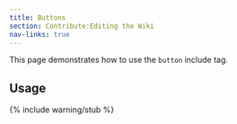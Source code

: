 ```yaml
---
title: Buttons
section: Contribute:Editing the Wiki
nav-links: true
---
```


This page demonstrates how to use the `button` include tag.

## Usage

{% include warning/stub %}
